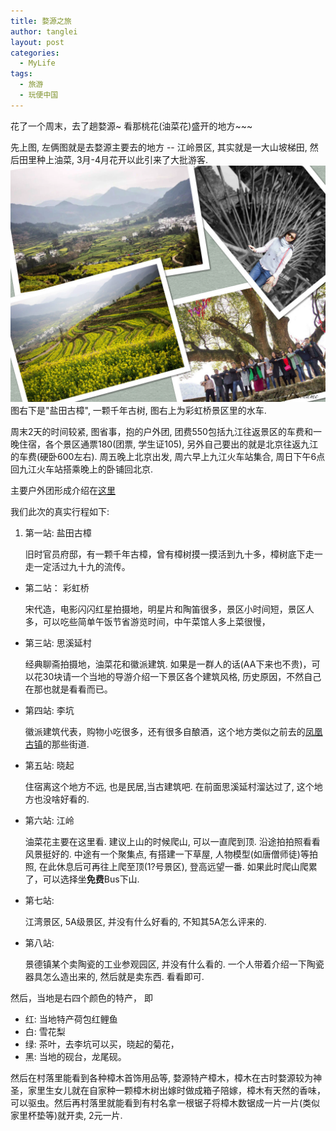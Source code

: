 ```yaml
---
title: 婺源之旅
author: tanglei
layout: post
categories:
  - MyLife
tags:
  - 旅游
  - 玩便中国
---
```


花了一个周末，去了趟婺源~ 看那桃花(油菜花)盛开的地方~~~ 

先上图, 左俩图就是去婺源主要去的地方 -- 江岭景区, 其实就是一大山坡梯田, 然后田里种上油菜, 3月-4月花开以此引来了大批游客.  
![](/resources/travel-to-jiangxi-wuyuan/wuyuan.jpg)
图右下是"盐田古樟", 一颗千年古树, 图右上为彩虹桥景区里的水车. 


周末2天的时间较紧, 图省事，抱的户外团, 团费550包括九江往返景区的车费和一晚住宿，各个景区通票180(团票, 学生证105), 另外自己要出的就是北京往返九江的车费(硬卧600左右). 周五晚上北京出发, 周六早上九江火车站集合, 周日下午6点回九江火车站搭乘晚上的卧铺回北京. 

主要户外团形成介绍在[这里](http://wap.lvye.com/webview/scheduling/1439080/?utm_source=tpi&utm_medium=&utm_campaign=&status=%E6%8A%A5%E5%90%8D%E5%B7%B2%E7%BB%93%E6%9D%9F&type=&from=groupmessage)

我们此次的真实行程如下:

1. 第一站: 盐田古樟
	
	旧时官员府邸，有一颗千年古樟，曾有樟树摸一摸活到九十多，樟树底下走一走一定活过九十九的流传。
- 第二站： 彩虹桥

	宋代造，电影闪闪红星拍摄地，明星片和陶笛很多，景区小时间短，景区人多，可以吃些简单午饭节省游览时间，中午菜馆人多上菜很慢，
- 第三站: 思溪延村

	经典聊斋拍摄地，油菜花和徽派建筑. 如果是一群人的话(AA下来也不贵)，可以花30块请一个当地的导游介绍一下景区各个建筑风格, 历史原因，不然自己在那也就是看看而已。
- 第四站: 李坑

	徽派建筑代表，购物小吃很多，还有很多自酿酒，这个地方类似之前去的[凤凰古镇](/blog/fenghuang.html)的那些街道.
- 第五站: 晓起

	住宿离这个地方不远, 也是民居,当古建筑吧. 在前面思溪延村溜达过了, 这个地方也没啥好看的.
- 第六站: 江岭

	油菜花主要在这里看. 建议上山的时候爬山, 可以一直爬到顶. 沿途拍拍照看看风景挺好的. 中途有一个聚集点, 有搭建一下草屋, 人物模型(如唐僧师徒)等拍照, 在此休息后可再往上爬至顶(1?号景区), 登高远望一番. 如果此时爬山爬累了，可以选择坐**免费**Bus下山. 
- 第七站:

	江湾景区, 5A级景区, 并没有什么好看的, 不知其5A怎么评来的. 
- 第八站:

	景德镇某个卖陶瓷的工业参观园区, 并没有什么看的. 一个人带着介绍一下陶瓷器具怎么造出来的, 然后就是卖东西. 看看即可. 


然后，当地是右四个颜色的特产， 即

   - 红: 当地特产荷包红鲤鱼
   - 白: 雪花梨
   - 绿: 茶叶，去李坑可以买，晓起的菊花，
   - 黑: 当地的砚台，龙尾砚。

然后在村落里能看到各种樟木首饰用品等, 婺源特产樟木，樟木在古时婺源较为神圣，家里生女儿就在自家种一颗樟木树出嫁时做成箱子陪嫁，樟木有天然的香味，可以驱虫。然后再村落里就能看到有村名拿一根锯子将樟木数锯成一片一片(类似家里杯垫等)就开卖, 2元一片. 

